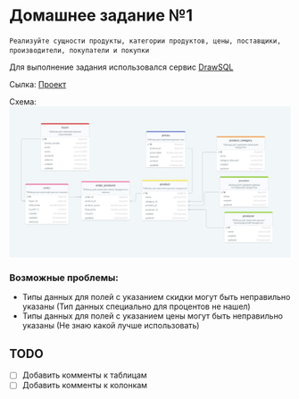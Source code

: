 # Домашнее задание №1
``Реализуйте сущности продукты, категории продуктов, цены, поставщики, производители, покупатели и покупки``

Для выполнение задания использовался сервис [DrawSQL](https://drawsql.app/)

Сылка: [Проект](https://drawsql.app/teams/123-261/diagrams/shop-vol-1)

Схема:
![](scheme.jpg)


### Возможные проблемы:
- Типы данных для полей с указанием скидки могут быть неправильно указаны (Тип данных специально для процентов не нашел)
- Типы данных для полей с указанием цены могут быть неправильно указаны (Не знаю какой лучше использовать)

## TODO
- [ ] Добавить комменты к таблицам
- [ ] Добавить комменты к колонкам